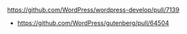 https://github.com/WordPress/wordpress-develop/pull/7139

* https://github.com/WordPress/gutenberg/pull/64504
